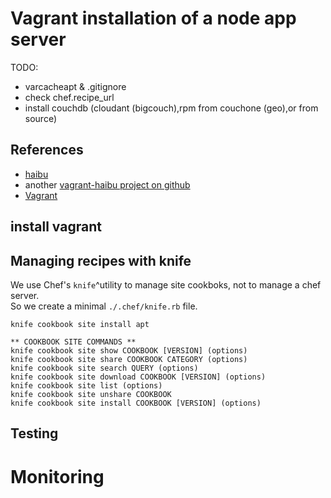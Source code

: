 # Vagrant installation of a node app server

TODO:

*   varcacheapt & .gitignore
*   check chef.recipe_url
*   install couchdb (cloudant (bigcouch),rpm from couchone (geo),or from source)

## References
*   [haibu](https://github.com/)
*   another [vagrant-haibu project on github](https://github.com/Filirom1/haibu-vagrant.git)
*   [Vagrant](http://vagrantup.com)

## install vagrant


## Managing recipes with knife
We use Chef's `knife`^utility to manage site cookboks, not to manage a chef server.  
So we create a minimal `./.chef/knife.rb` file.

    knife cookbook site install apt

    ** COOKBOOK SITE COMMANDS **
    knife cookbook site show COOKBOOK [VERSION] (options)
    knife cookbook site share COOKBOOK CATEGORY (options)
    knife cookbook site search QUERY (options)
    knife cookbook site download COOKBOOK [VERSION] (options)
    knife cookbook site list (options)
    knife cookbook site unshare COOKBOOK
    knife cookbook site install COOKBOOK [VERSION] (options)
    

## Testing


# Monitoring


    
